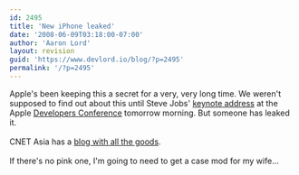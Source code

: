 ```yaml
---
id: 2495
title: 'New iPhone leaked'
date: '2008-06-09T03:18:00-07:00'
author: 'Aaron Lord'
layout: revision
guid: 'https://www.devlord.io/blog/?p=2495'
permalink: '/?p=2495'
---
```


Apple's been keeping this a secret for a very, very long time.  We weren't supposed to find out about this until Steve Jobs' <a href="http://events.apple.com.edgesuite.net/0806wdt546x/event/index.html">keynote address</a> at the Apple <a href="http://developer.apple.com/wwdc/">Developers Conference</a> tomorrow morning.  But someone has leaked it.<br /><br /><a href="http://asia.cnet.com/crave/2008/06/09/3g-iphone-in-the-flesh-/"><img src="http://bp0.blogger.com/_OZWxOfjIgdA/SEyiFYmVzZI/AAAAAAAAAAo/3HKwrpdPO7I/s320/iphone2_1.jpg" alt="" border="0" /></a>CNET Asia has a <a href="http://www.crunchgear.com/2008/06/06/breaking-exclusive-leaked-pics-of-the-iphone-2-thinner-design-check-different-colors-check-video-chatting-check-and-check/">blog with all the goods</a>.<br /><br />If there's no pink one, I'm going to need to get a case mod for my wife...<div class="blogger-post-footer"></div>